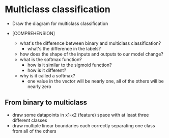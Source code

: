 # Multiclass classification

- Draw the diagram for multiclass classification

- [COMPREHENSION]
    - what's the difference between binary and multiclass classification?
        - what's the difference in the labels?
    - how does the shape of the inputs and outputs to our model change?
    - what is the softmax function?
        - how is it similar to the sigmoid function?
        - how is it different?
    - why is it called a softmax?
        - one value in the vector will be nearly one, all of the others will be nearly zero

## From binary to multiclass
- draw some datapoints in x1-x2 (feature) space with at least three different classes
- draw multiple linear boundaries each correctly separating one class from all of the others